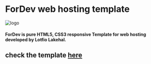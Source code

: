 # ForDev web hosting template

![logo](https://user-images.githubusercontent.com/18489496/36753682-3843f590-1c07-11e8-9531-94b077ff02a1.png)

#### ForDev is pure HTML5, CSS3 responsive Template for web hosting developed by Lotfio Lakehal. 

## check the template [here](https://lotfio.github.io/fordev/)
